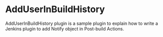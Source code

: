 AddUserInBuildHistory
=====================

 AddUserInBuildHistory plugin is a sample plugin to explain how to write a Jenkins plugin to add Notify object in Post-build Actions.
